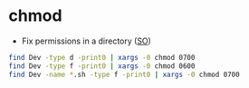 # chmod

* Fix permissions in a directory ([SO](https://serverfault.com/a/35079/126442))

```bash
find Dev -type d -print0 | xargs -0 chmod 0700
find Dev -type f -print0 | xargs -0 chmod 0600
find Dev -name *.sh -type f -print0 | xargs -0 chmod 0700
```